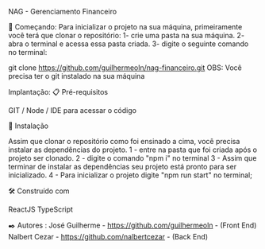 NAG - Gerenciamento Financeiro

🚀 Começando: Para inicializar o projeto na sua máquina, primeiramente você terá que clonar o repositório: 1- crie uma pasta na sua máquina. 2- abra o terminal e acessa essa pasta criada. 3- digite o seguinte comando no terminal:

git clone https://github.com/guilhermeoln/nag-financeiro.git
OBS: Você precisa ter o git instalado na sua máquina

Implantação: 📋 Pré-requisitos

GIT /
Node / 
IDE para acessar o código

🔧 Instalação

Assim que clonar o repositório como foi ensinado a cima, você precisa instalar as dependências do projeto. 1 - entre na pasta que foi criada após o projeto ser clonado. 2 - digite o comando "npm i" no terminal 3 - Assim que terminar de instalar as dependências seu projeto está pronto para ser inicializado. 4 - Para inicializar o projeto digite "npm run start" no terminal;

🛠️ Construído com

ReactJS
TypeScript

✒️ Autores :
José Guilherme - https://github.com/guilhermeoln - (Front End)
Nalbert Cezar - https://github.com/nalbertcezar - (Back End)
